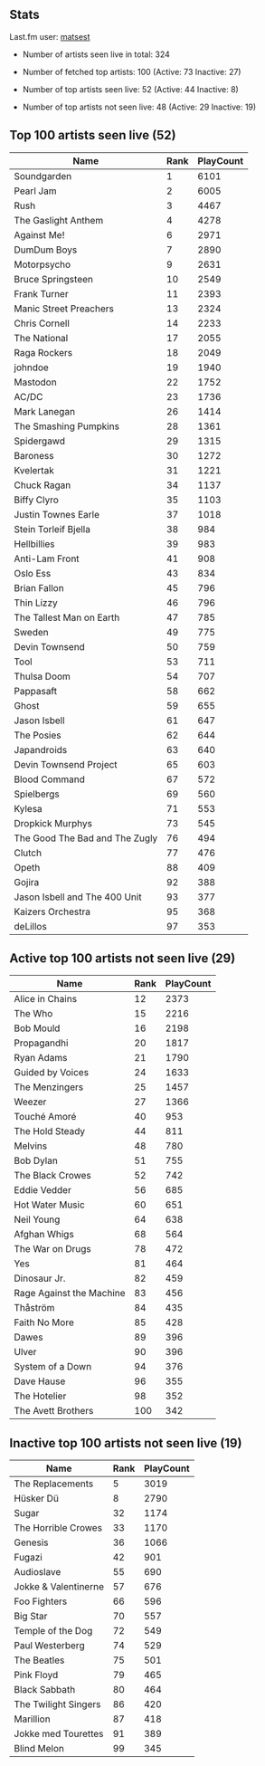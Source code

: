 ## Stats 


Last.fm user: [matsest](https://www.last.fm/user/matsest)

- Number of artists seen live in total: 324

- Number of fetched top artists: 100 (Active: 73 Inactive: 27)

- Number of top artists seen live: 52 (Active: 44 Inactive: 8)

- Number of top artists not seen live: 48 (Active: 29 Inactive: 19)

## Top 100 artists seen live (52)

Name                           | Rank | PlayCount
------------------------------ | ---- | ---------
Soundgarden                    | 1    | 6101     
Pearl Jam                      | 2    | 6005     
Rush                           | 3    | 4467     
The Gaslight Anthem            | 4    | 4278     
Against Me!                    | 6    | 2971     
DumDum Boys                    | 7    | 2890     
Motorpsycho                    | 9    | 2631     
Bruce Springsteen              | 10   | 2549     
Frank Turner                   | 11   | 2393     
Manic Street Preachers         | 13   | 2324     
Chris Cornell                  | 14   | 2233     
The National                   | 17   | 2055     
Raga Rockers                   | 18   | 2049     
johndoe                        | 19   | 1940     
Mastodon                       | 22   | 1752     
AC/DC                          | 23   | 1736     
Mark Lanegan                   | 26   | 1414     
The Smashing Pumpkins          | 28   | 1361     
Spidergawd                     | 29   | 1315     
Baroness                       | 30   | 1272     
Kvelertak                      | 31   | 1221     
Chuck Ragan                    | 34   | 1137     
Biffy Clyro                    | 35   | 1103     
Justin Townes Earle            | 37   | 1018     
Stein Torleif Bjella           | 38   | 984      
Hellbillies                    | 39   | 983      
Anti-Lam Front                 | 41   | 908      
Oslo Ess                       | 43   | 834      
Brian Fallon                   | 45   | 796      
Thin Lizzy                     | 46   | 796      
The Tallest Man on Earth       | 47   | 785      
Sweden                         | 49   | 775      
Devin Townsend                 | 50   | 759      
Tool                           | 53   | 711      
Thulsa Doom                    | 54   | 707      
Pappasaft                      | 58   | 662      
Ghost                          | 59   | 655      
Jason Isbell                   | 61   | 647      
The Posies                     | 62   | 644      
Japandroids                    | 63   | 640      
Devin Townsend Project         | 65   | 603      
Blood Command                  | 67   | 572      
Spielbergs                     | 69   | 560      
Kylesa                         | 71   | 553      
Dropkick Murphys               | 73   | 545      
The Good The Bad and The Zugly | 76   | 494      
Clutch                         | 77   | 476      
Opeth                          | 88   | 409      
Gojira                         | 92   | 388      
Jason Isbell and The 400 Unit  | 93   | 377      
Kaizers Orchestra              | 95   | 368      
deLillos                       | 97   | 353      

## Active top 100 artists not seen live (29)

Name                     | Rank | PlayCount
------------------------ | ---- | ---------
Alice in Chains          | 12   | 2373     
The Who                  | 15   | 2216     
Bob Mould                | 16   | 2198     
Propagandhi              | 20   | 1817     
Ryan Adams               | 21   | 1790     
Guided by Voices         | 24   | 1633     
The Menzingers           | 25   | 1457     
Weezer                   | 27   | 1366     
Touché Amoré             | 40   | 953      
The Hold Steady          | 44   | 811      
Melvins                  | 48   | 780      
Bob Dylan                | 51   | 755      
The Black Crowes         | 52   | 742      
Eddie Vedder             | 56   | 685      
Hot Water Music          | 60   | 651      
Neil Young               | 64   | 638      
Afghan Whigs             | 68   | 564      
The War on Drugs         | 78   | 472      
Yes                      | 81   | 464      
Dinosaur Jr.             | 82   | 459      
Rage Against the Machine | 83   | 456      
Thåström                 | 84   | 435      
Faith No More            | 85   | 428      
Dawes                    | 89   | 396      
Ulver                    | 90   | 396      
System of a Down         | 94   | 376      
Dave Hause               | 96   | 355      
The Hotelier             | 98   | 352      
The Avett Brothers       | 100  | 342      

## Inactive top 100 artists not seen live (19)

Name                 | Rank | PlayCount
-------------------- | ---- | ---------
The Replacements     | 5    | 3019     
Hüsker Dü            | 8    | 2790     
Sugar                | 32   | 1174     
The Horrible Crowes  | 33   | 1170     
Genesis              | 36   | 1066     
Fugazi               | 42   | 901      
Audioslave           | 55   | 690      
Jokke & Valentinerne | 57   | 676      
Foo Fighters         | 66   | 596      
Big Star             | 70   | 557      
Temple of the Dog    | 72   | 549      
Paul Westerberg      | 74   | 529      
The Beatles          | 75   | 501      
Pink Floyd           | 79   | 465      
Black Sabbath        | 80   | 464      
The Twilight Singers | 86   | 420      
Marillion            | 87   | 418      
Jokke med Tourettes  | 91   | 389      
Blind Melon          | 99   | 345      
